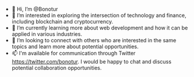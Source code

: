 - 👋 Hi, I’m @Bonotur
- 👀 I’m interested in exploring the intersection of technology and finance, including blockchain and cryptocurrency.
- 🌱 I’m currently learning more about web development and how it can be applied in various industries.
- 💞️ I’m looking to connect with others who are interested in the same topics and learn more about potential opportunities.
- 📫 I'm available for communication through Twitter https://twitter.com/bonotur. I would be happy to chat and discuss potential collaboration opportunities.

<!---
BohdanNodes777/BohdanNodes777 is a ✨ special ✨ repository because its `README.md` (this file) appears on your GitHub profile.
You can click the Preview link to take a look at your changes.
--->

